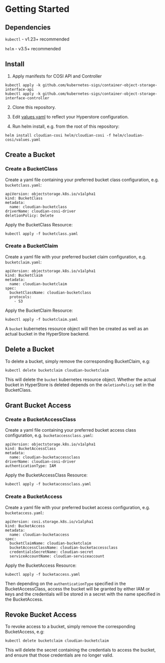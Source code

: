 
# Getting Started

## Dependencies

`kubectl` - v1.23+ recommended

`helm` - v3.5+ recommended

## Install

1. Apply manifests for COSI API and Controller
```
kubectl apply -k github.com/kubernetes-sigs/container-object-storage-interface-api
kubectl apply -k github.com/kubernetes-sigs/container-object-storage-interface-controller
```

2. Clone this repository.

3. Edit [values.yaml](../helm/cloudian-cosi/values.yaml) to reflect your Hyperstore configuration.

4. Run helm install, e.g. from the root of this repository:
```
helm install cloudian-cosi helm/cloudian-cosi -f helm/cloudian-cosi/values.yaml
```

## Create a Bucket

### Create a BucketClass

Create a yaml file containing your preferred bucket class configuration, e.g. `bucketclass.yaml`:
```
apiVersion: objectstorage.k8s.io/v1alpha1
kind: BucketClass
metadata:
  name: cloudian-bucketclass
driverName: cloudian-cosi-driver
deletionPolicy: Delete
```

Apply the BucketClass Resource:
```
kubectl apply -f bucketclass.yaml
```

### Create a BucketClaim

Create a yaml file with your preferred bucket claim configuration, e.g. `bucketclaim.yaml`:
```
apiVersion: objectstorage.k8s.io/v1alpha1
kind: BucketClaim
metadata:
  name: cloudian-bucketclaim
spec:
  bucketClassName: cloudian-bucketclass
  protocols:
    - S3
```
Apply the BucketClaim Resource:
```
kubectl apply -f bucketclaim.yaml
```

A `bucket` kubernetes resource object will then be created as well as an actual bucket in the HyperStore backend.

## Delete a Bucket

To delete a bucket, simply remove the corresponding BucketClaim, e.g:
```
kubectl delete bucketclaim cloudian-bucketclaim
```
This will delete the `bucket` kubernetes resource object. Whether the actual bucket in HyperStore is deleted depends
on the `deletionPolicy` set in the BucketClass.

## Grant Bucket Access

### Create a BucketAccessClass

Create a yaml file containing your preferred bucket access class configuration, e.g. `bucketaccessclass.yaml`:
```
apiVersion: objectstorage.k8s.io/v1alpha1
kind: BucketAccessClass
metadata:
  name: cloudian-bucketaccessclass                                  
driverName: cloudian-cosi-driver           
authenticationType: IAM
```
Apply the BucketAccessClass Resource:
```
kubectl apply -f bucketaccessclass.yaml
```

### Create a BucketAccess

Create a yaml file with your preferred bucket access configuration, e.g. `bucketaccess.yaml`:
```
apiVersion: cosi.storage.k8s.io/v1alpha1
kind: BucketAccess
metadata:
  name: cloudian-bucketaccess
spec:
  bucketClaimName: cloudian-bucketclaim
  bucketAccessClassName: cloudian-bucketaccessclass
  credentialsSecretName: cloudian-secret
  serviceAccountName: cloudian-serviceaccount
```
Apply the BucketAccess Resource:
```
kubectl apply -f bucketaccess.yaml
```

Then depending on the `authenticationType` specified in the BucketAccessClass, access the bucket will be granted by
either IAM or keys and the credentials will be stored in a secret with the name specified in the BucketAccess.

## Revoke Bucket Access

To revoke access to a bucket, simply remove the corresponding BucketAccess, e.g:
```
kubectl delete bucketclaim cloudian-bucketclaim
```
This will delete the secret containing the credentials to access the bucket, and ensure that those credentials are
no longer valid.
